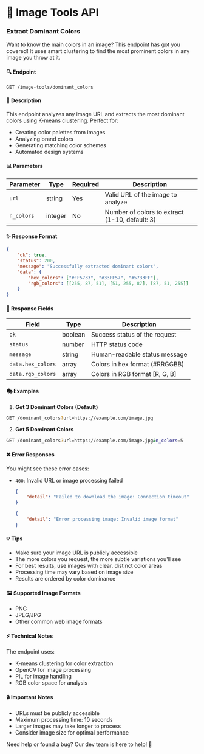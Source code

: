 # 🎨 Image Tools API

### Extract Dominant Colors

Want to know the main colors in an image? This endpoint has got you covered! It uses smart clustering to find the most prominent colors in any image you throw at it.

#### 🔍 Endpoint

```
GET /image-tools/dominant_colors
```

#### 📝 Description

This endpoint analyzes any image URL and extracts the most dominant colors using K-means clustering. Perfect for:

* Creating color palettes from images
* Analyzing brand colors
* Generating matching color schemes
* Automated design systems

#### 📊 Parameters

| Parameter  | Type    | Required | Description                                    |
| ---------- | ------- | -------- | ---------------------------------------------- |
| `url`      | string  | Yes      | Valid URL of the image to analyze              |
| `n_colors` | integer | No       | Number of colors to extract (1-10, default: 3) |

#### ✨ Response Format

```json
{
    "ok": true,
    "status": 200,
    "message": "Successfully extracted dominant colors",
    "data": {
        "hex_colors": ["#FF5733", "#33FF57", "#5733FF"],
        "rgb_colors": [[255, 87, 51], [51, 255, 87], [87, 51, 255]]
    }
}
```

#### 📌 Response Fields

| Field             | Type    | Description                     |
| ----------------- | ------- | ------------------------------- |
| `ok`              | boolean | Success status of the request   |
| `status`          | number  | HTTP status code                |
| `message`         | string  | Human-readable status message   |
| `data.hex_colors` | array   | Colors in hex format (#RRGGBB)  |
| `data.rgb_colors` | array   | Colors in RGB format \[R, G, B] |

#### 🎭 Examples

1. **Get 3 Dominant Colors (Default)**

```bash
GET /dominant_colors?url=https://example.com/image.jpg
```

2. **Get 5 Dominant Colors**

```bash
GET /dominant_colors?url=https://example.com/image.jpg&n_colors=5
```

#### ❌ Error Responses

You might see these error cases:

*   `400`: Invalid URL or image processing failed

    ```json
    {
        "detail": "Failed to download the image: Connection timeout"
    }
    ```

    ```json
    {
        "detail": "Error processing image: Invalid image format"
    }
    ```

#### 💡 Tips

* Make sure your image URL is publicly accessible
* The more colors you request, the more subtle variations you'll see
* For best results, use images with clear, distinct color areas
* Processing time may vary based on image size
* Results are ordered by color dominance

#### 🖼️ Supported Image Formats

* PNG
* JPEG/JPG
* Other common web image formats

#### ⚡ Technical Notes

The endpoint uses:

* K-means clustering for color extraction
* OpenCV for image processing
* PIL for image handling
* RGB color space for analysis

#### 🔒 Important Notes

* URLs must be publicly accessible
* Maximum processing time: 10 seconds
* Larger images may take longer to process
* Consider image size for optimal performance

Need help or found a bug? Our dev team is here to help! 🚀
